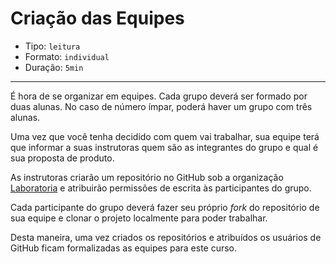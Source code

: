 # Criação das Equipes

* Tipo: `leitura`
* Formato: `individual`
* Duração: `5min`

***

É hora de se organizar em equipes. Cada grupo deverá ser formado por duas alunas. No caso de número ímpar, poderá haver um grupo com três alunas.

Uma vez que você tenha decidido com quem vai trabalhar, sua equipe terá que informar a suas instrutoras quem são as integrantes do grupo e qual é sua proposta de produto.

As instrutoras criarão um repositório no GitHub sob a organização [Laboratoria](https://github.com/Laboratoria) e atribuirão permissões de escrita às participantes do grupo.

Cada participante do grupo deverá fazer seu próprio _fork_ do repositório de sua equipe e clonar o projeto localmente para poder trabalhar.

Desta maneira, uma vez criados os repositórios e atribuídos os usuários de GitHub ficam formalizadas as equipes para este curso.
